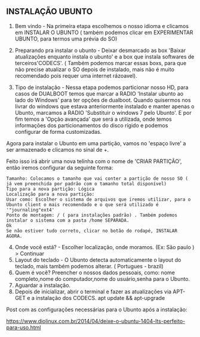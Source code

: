 ## INSTALAÇÃO UBUNTO


1. Bem vindo - Na primeira etapa escolhemos o nosso idioma e clicamos em INSTALAR O UBUNTO ( também podemos clicar em EXPERIMENTAR UBUNTO, para termos uma prévia do SO)

2. Preparando pra instalar o ubunto - Deixar desmarcado as box 'Baixar atualizações enquanto instala o ubunto' e a box que instala softwares de terceiros'CODECS'. ( Também podemos marcar essas boxs, para que não precise atualizar o SO depois de instalado, mais não é muito recomendado pois requer uma internet rázoavel).

3. Tipo de instalação - Nessa etapa podemos particionar nosso HD, para casos de DUALBOOT temos que marcar a RADIO 'Instalar ubunto ao lado do Windows' para ter opções de dualboot. Quando quisermos nos livrar do windows que estava anteriormente instalado e manter apenas o Ubunto, marcamos a RADIO 'Substituir o windows 7 pelo Ubunto'. E por fim temos a 'Opção avançada' que será a utilizada, onde temos informações dos particionamentos do disco rígido e podemos configurar de forma customizadas.

Agora para instalar o Ubunto em uma partição, vamos no 'espaço livre' a ser armazenado e clicamos no sinal de +.

Feito isso irá abrir uma nova telinha com o nome de 'CRIAR PARTIÇÃO', então iremos configurar da seguinte forma:

	Tamanho: Colocamos o tamanho que vai conter a partição de nosso SO ( já vem preenchida por padrão com o tamanho total disponível)
	Tipo para a nova partição: Lógica
	Localização para a nova partição: 
	Usar como: Escolher o sistema de arquivos que iremos utilizar, para o Ubunto client o mais recomendado e o que será utilizado é '"journaling"ext4'
	Ponto de montagem: / ( para instalações padrão) . Também podemos instalar o sistema com a pasta /home SEPARADA.
	Ok
	Se não estiver tudo correto, clicar no botão do rodapé, INSTALAR AGORA.

4. Onde você está? - Escolher localização, onde moramos. (Ex: São paulo ) > Continuar
5. Layout do teclado - O Ubunto detecta automaticamente o layout do teclado, mais também podemos alterar. ( Portugues - brazil)
6. Quem é você? Preencher o nossos dados pessoais, como: nome completo,nome do computador,nome do usuário,senha para o Ubunto.
7. Aguardar a instalação.
8. Depois de inicializar, abrir o terminal e fazer as atualizações via APT-GET e a instalação dos CODECS.
	apt update && apt-upgrade

Post com as configurações necessárias para o Ubunto após a instalação:

https://www.diolinux.com.br/2014/04/deixe-o-ubuntu-1404-lts-perfeito-para-uso.html
